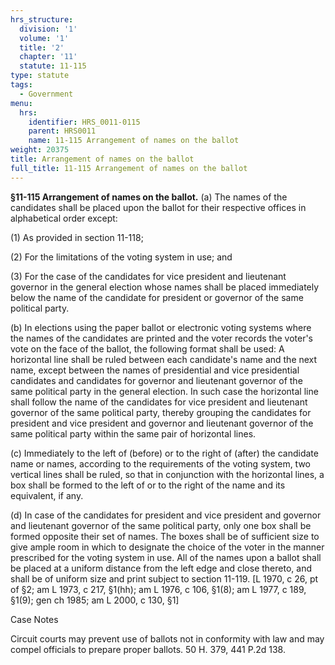 ```yaml
---
hrs_structure:
  division: '1'
  volume: '1'
  title: '2'
  chapter: '11'
  statute: 11-115
type: statute
tags:
  - Government
menu:
  hrs:
    identifier: HRS_0011-0115
    parent: HRS0011
    name: 11-115 Arrangement of names on the ballot
weight: 20375
title: Arrangement of names on the ballot
full_title: 11-115 Arrangement of names on the ballot
---
```

**§11-115 Arrangement of names on the ballot.** (a) The names of the candidates shall be placed upon the ballot for their respective offices in alphabetical order except:

(1) As provided in section 11-118;

(2) For the limitations of the voting system in use; and

(3) For the case of the candidates for vice president and lieutenant governor in the general election whose names shall be placed immediately below the name of the candidate for president or governor of the same political party.

(b) In elections using the paper ballot or electronic voting systems where the names of the candidates are printed and the voter records the voter's vote on the face of the ballot, the following format shall be used: A horizontal line shall be ruled between each candidate's name and the next name, except between the names of presidential and vice presidential candidates and candidates for governor and lieutenant governor of the same political party in the general election. In such case the horizontal line shall follow the name of the candidates for vice president and lieutenant governor of the same political party, thereby grouping the candidates for president and vice president and governor and lieutenant governor of the same political party within the same pair of horizontal lines.

(c) Immediately to the left of (before) or to the right of (after) the candidate name or names, according to the requirements of the voting system, two vertical lines shall be ruled, so that in conjunction with the horizontal lines, a box shall be formed to the left of or to the right of the name and its equivalent, if any.

(d) In case of the candidates for president and vice president and governor and lieutenant governor of the same political party, only one box shall be formed opposite their set of names. The boxes shall be of sufficient size to give ample room in which to designate the choice of the voter in the manner prescribed for the voting system in use. All of the names upon a ballot shall be placed at a uniform distance from the left edge and close thereto, and shall be of uniform size and print subject to section 11-119\. [L 1970, c 26, pt of §2; am L 1973, c 217, §1(hh); am L 1976, c 106, §1(8); am L 1977, c 189, §1(9); gen ch 1985; am L 2000, c 130, §1]

Case Notes

Circuit courts may prevent use of ballots not in conformity with law and may compel officials to prepare proper ballots. 50 H. 379, 441 P.2d 138.